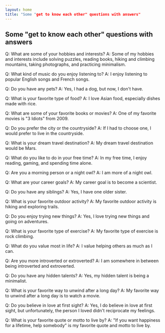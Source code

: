 ```yaml
---
layout: home
title: "Some "get to know each other" questions with answers"
---
```


## Some "get to know each other" questions with answers

Q: What are some of your hobbies and interests?
A: Some of my hobbies and interests include solving puzzles, reading books, hiking and climbing mountains, taking photographs, and practicing minimalism.

Q: What kind of music do you enjoy listening to?
A: I enjoy listening to popular English songs and French songs.

Q: Do you have any pets?
A: Yes, I had a dog, but now, I don't have.

Q: What is your favorite type of food?
A: I love Asian food, especially dishes made with rice.

Q: What are some of your favorite books or movies?
A: One of my favorite movies is "3 Idiots" from 2009.

Q: Do you prefer the city or the countryside?
A: If I had to choose one, I would prefer to live in the countryside.

Q: What is your dream travel destination?
A: My dream travel destination would be Mars.

Q: What do you like to do in your free time?
A: In my free time, I enjoy reading, gaming, and spending time alone.

Q: Are you a morning person or a night owl?
A: I am more of a night owl.

Q: What are your career goals?
A: My career goal is to become a scientist.

Q: Do you have any siblings?
A: Yes, I have one older sister.

Q: What is your favorite outdoor activity?
A: My favorite outdoor activity is hiking and exploring trails.

Q: Do you enjoy trying new things?
A: Yes, I love trying new things and going on adventures.

Q: What is your favorite type of exercise?
A: My favorite type of exercise is rock climbing.

Q: What do you value most in life?
A: I value helping others as much as I can.

Q: Are you more introverted or extroverted?
A: I am somewhere in between being introverted and extroverted.

Q: Do you have any hidden talents?
A: Yes, my hidden talent is being a minimalist.

Q: What is your favorite way to unwind after a long day?
A: My favorite way to unwind after a long day is to watch a movie.

Q: Do you believe in love at first sight?
A: Yes, I do believe in love at first sight, but unfortunately, the person I loved didn't reciprocate my feelings.

Q: What is your favorite quote or motto to live by?
A: "If you want happiness for a lifetime, help somebody" is my favorite quote and motto to live by.